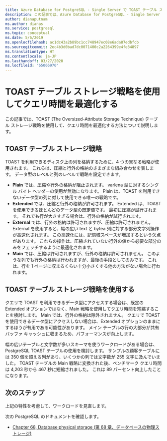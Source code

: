 ```yaml
---
title: Azure Database for PostgreSQL - Single Server で TOAST テーブル ストレージ戦略を使用してクエリ時間を最適化する
description: この記事では、Azure Database for PostgreSQL - Single Server で TOAST テーブル ストレージ戦略を使用して、クエリ時間を最適化する方法について説明します。
author: dianaputnam
ms.author: dianas
ms.service: postgresql
ms.topic: conceptual
ms.date: 5/6/2019
ms.openlocfilehash: ac1dc43a2b89bc1cc748947ec08e6ada87edbfcb
ms.sourcegitcommit: 2ec4b3d0bad7dc0071400c2a2264399e4fe34897
ms.translationtype: HT
ms.contentlocale: ja-JP
ms.lasthandoff: 03/27/2020
ms.locfileid: "65066970"
---
```

# <a name="optimize-query-time-with-the-toast-table-storage-strategy"></a>TOAST テーブル ストレージ戦略を使用してクエリ時間を最適化する 
この記事では、TOAST (The Oversized-Attribute Storage Technique) テーブル ストレージ戦略を使用して、クエリ時間を最適化する方法について説明します。

## <a name="toast-table-storage-strategies"></a>TOAST テーブル ストレージ戦略
TOAST を利用できるディスク上の列を格納するために、4 つの異なる戦略が使用されます。 これらは、圧縮と行外の格納のさまざまな組み合わせを表します。 データ型のレベルと列のレベルで戦略を設定できます。
- **Plain** では、圧縮や行外の格納が阻止されます。 varlena 型に対するシングル バイト ヘッダーの使用が無効になります。 Plain は、TOAST を利用できないデータ型の列に対して使用できる唯一の戦略です。
- **Extended** では、圧縮と行外の格納が許可されます。 Extended は、TOAST を使用できるほとんどのデータ型の既定値です。 最初に圧縮が試行されます。 それでも行が大きすぎる場合は、行外の格納が試行されます。
- **External** では、行外の格納は許可されますが、圧縮は許可されません。 External を使用すると、幅の広い text と bytea 列に対する部分文字列操作が高速化されます。 この高速化には、記憶域スペースが増加するという欠点があります。 これらの操作は、圧縮されていない行外の値から必要な部分のみをフェッチするように最適化されます。
- **Main** では、圧縮は許可されますが、行外の格納は許可されません。 このような列でも行外の格納は行われますが、最後の手段としてのみです。 これは、行を 1 ページに収まるくらい十分小さくする他の方法がない場合に行われます。

## <a name="use-toast-table-storage-strategies"></a>TOAST テーブル ストレージ戦略を使用する
クエリで TOAST を利用できるデータ型にアクセスする場合は、既定の Extended オプションではなく、Main 戦略を使用してクエリ時間を短縮することを検討します。 Main では、行外の格納は除外されません。 クエリで TOAST を使用できるデータ型にアクセスしない場合は、Extended オプションのままにするほうが有用である可能性があります。 メイン テーブルの行の大部分が共有バッファ キャッシュに収まるため、パフォーマンスが向上します。

幅の広いテーブルと文字数が多いスキーマを使うワークロードがある場合は、PostgreSQL TOAST テーブルの使用を検討します。 サンプルの顧客テーブルには 350 個を超える列があり、いくつかの列では文字数が 255 文字に及んでいました。 TOAST テーブルの Main 戦略に変換された後、ベンチマーク クエリ時間は 4,203 秒から 467 秒に短縮されました。 これは 89 パーセント向上したことになります。

## <a name="next-steps"></a>次のステップ
上記の特性を考慮して、ワークロードを見直します。 

次の PostgreSQL のドキュメントを確認します。 
- [Chapter 68, Database physical storage (第 68 章、データベースの物理ストレージ)](https://www.postgresql.org/docs/current/storage-toast.html) 